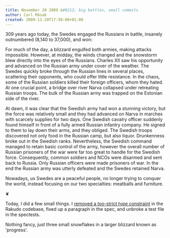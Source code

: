 ```yaml
---
title: November 20 2009 &#8212; big battles, small commits
author: Carl Mäsak
created: 2009-11-20T17:58:00+01:00
---
```

309 years ago today, the Swedes engaged the Russians in battle, insanely outnumbered (8,140 to 37,000), and won:

<div class='quote'><p>For much of the day, a blizzard engulfed both armies, making attacks impossible. However, at midday, the winds changed and the snowstorm blew directly into the eyes of the Russians. Charles XII saw his opportunity and advanced on the Russian army under cover of the weather. The Swedes quickly broke through the Russian lines in several places, scattering their opponents, who could offer little resistance. In the chaos, some of the Russian soldiers killed their foreign officers, whom they hated. At one crucial point, a bridge over river Narva collapsed under retreating Russian troops. The bulk of the Russian army was trapped on the Estonian side of the river.</p><p>At dawn, it was clear that the Swedish army had won a stunning victory, but the force was relatively small and they had advanced on Narva in marches with scarcely supplies for two days. One Swedish cavalry officer suddenly found himself in front of a fully armed Russian infantry company. He signed to them to lay down their arms, and they obliged. The Swedish troops discovered not only food in the Russian camp, but also liquor. Drunkenness broke out in the Swedish ranks. Nevertheless, the Swedish command managed to retain basic control of the army, however the overall number of Russian prisoners of the war were far too great to handle for the Swedish force. Consequently, common soldiers and NCOs were disarmed and sent back to Russia. Only Russian officers were made prisoners of war. In the end the Russian army was utterly defeated and the Swedes retained Narva.</p></div>

Nowadays, us Swedes are a peaceful people, no longer trying to conquer the world, instead focusing on our two specialties: meatballs and furniture.

<p class='separator'>&#10086;</p>

Today, I did a few small things. I [removed a too-strict type constraint](http://github.com/rakudo/rakudo/commit/6bf017930e6a020312229abdce7c93bf5ff7f857) in the Rakudo codebase, fixed up a paragraph in the spec, and unbroke a test file in the spectests.

Nothing fancy, just three small snowflakes in a larger blizzard known as 'progress'.


